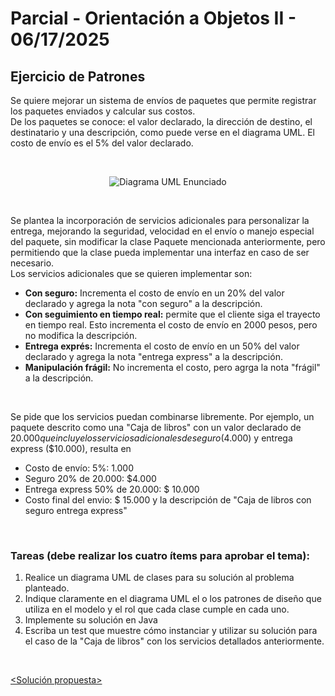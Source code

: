 # Parcial - Orientación a Objetos II - 06/17/2025 
## Ejercicio de Patrones
Se quiere mejorar un sistema de envíos de paquetes que permite registrar los paquetes enviados y calcular sus costos.<br>
De los paquetes se conoce: el valor declarado, la dirección de destino, el destinatario y una descripción, como puede verse en el diagrama UML. El costo de envío es el 5% del valor declarado.

<br><p align="center">
    <img src="https://github.com/maribvidal/Facultad/main/5to Semestre/OO2/Parcial 06-07-2025/diag_uml_enun.png" alt="Diagrama UML Enunciado">
</p><br>

Se plantea la incorporación de servicios adicionales para personalizar la entrega, mejorando la seguridad, velocidad en el envío o manejo especial del paquete, sin modificar la clase Paquete mencionada anteriormente, pero permitiendo que la clase pueda implementar una interfaz en caso de ser necesario.<br>
Los servicios adicionales que se quieren implementar son:
- **Con seguro:** Incrementa el costo de envío en un 20% del valor declarado y agrega la nota "con seguro" a la descripción.
- **Con seguimiento en tiempo real:** permite que el cliente siga el trayecto en tiempo real. Esto incrementa el costo de envío en 2000 pesos, pero no modifica la descripción.
- **Entrega exprés:** Incrementa el costo de envío en un 50% del valor declarado y agrega la nota "entrega express" a la descripción.
- **Manipulación frágil:** No incrementa el costo, pero agrga la nota "frágil" a la descripción.
<br>

Se pide que los servicios puedan combinarse libremente.
Por ejemplo, un paquete descrito como una "Caja de libros" con un valor declarado de $20.000 que incluye los servicios adicionales de seguro ($4.000) y entrega express ($10.000), resulta en
- Costo de envío: 5%: 1.000
- Seguro 20% de 20.000: $4.000
- Entrega express 50% de 20.000: $ 10.000
- Costo final del envio: $ 15.000
y la descripción de "Caja de libros con seguro entrega express"
<br>

### Tareas (debe realizar los cuatro ítems para aprobar el tema):
1. Realice un diagrama UML de clases para su solución al problema planteado.
2. Indique claramente en el diagrama UML el o los patrones de diseño que utiliza en el modelo y el rol que cada clase cumple en cada uno.
3. Implemente su solución en Java
4. Escriba un test que muestre cómo instanciar y utilizar su solución para el caso de la "Caja de libros" con los servicios detallados anteriormente.
<br>

[<Solución propuesta>](./solucion.md)
